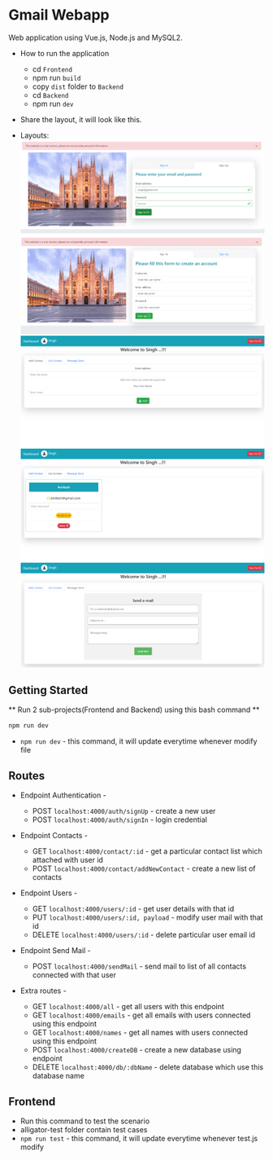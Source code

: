 # Gmail Webapp
Web application using Vue.js, Node.js and MySQL2.

+ How to run the application
	+ cd `Frontend`
	+ npm run `build`
	+ copy `dist` folder to `Backend`
	+ cd `Backend`
	+ npm run `dev`

+ Share the layout, it will look like this.
+ Layouts:
![layout_1](./layouts/layout_1.png)
![layout_2](./layouts/layout_2.png)
![layout_3](./layouts/layout_3.png)
![layout_4](./layouts/layout_4.png)
![layout_5](./layouts/layout_5.png)

## Getting Started

** Run 2 sub-projects(Frontend and Backend) using this bash command **

```bash
npm run dev 
```

+ ```npm run dev``` - this command, it will update everytime whenever modify file 

## Routes

+ Endpoint Authentication -
	+ POST ```localhost:4000/auth/signUp```  - create a new user
	+ POST ```localhost:4000/auth/signIn```  - login credential 

+ Endpoint Contacts -
	+ GET ```localhost:4000/contact/:id```  - get a particular contact list which attached with user id
	+ POST ```localhost:4000/contact/addNewContact```  - create a new list of contacts

+ Endpoint Users -
	+ GET ```localhost:4000/users/:id```  - get user details with that id
	+ PUT ```localhost:4000/users/:id, payload```  - modify user mail with that id
	+ DELETE ```localhost:4000/users/:id``` - delete particular user email id

+ Endpoint Send Mail - 
	+ POST ```localhost:4000/sendMail```  - send mail to list of all contacts connected with that user

+ Extra routes -
	+ GET ```localhost:4000/all``` - get all users with this endpoint
	+ GET ```localhost:4000/emails``` - get all emails with users connected using this endpoint
	+ GET ```localhost:4000/names``` - get all names with users connected using this endpoint
	+ POST ```localhost:4000/createDB``` - create a new database using endpoint
	+ DELETE ```localhost:4000/db/:dbName``` - delete database which use this database name
		
## Frontend 
+ Run this command to test the scenario
+ alligator-test folder contain test cases
+ ```npm run test``` - this command, it will update everytime whenever test.js modify

